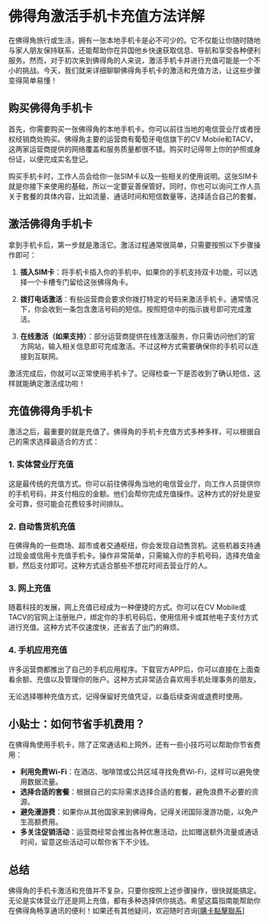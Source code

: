 # 佛得角激活手机卡充值方法详解

在佛得角旅行或生活，拥有一张本地手机卡是必不可少的。它不仅能让你随时随地与家人朋友保持联系，还能帮助你在异国他乡快速获取信息、导航和享受各种便利服务。然而，对于初次来到佛得角的人来说，激活手机卡并进行充值可能是一个不小的挑战。今天，我们就来详细聊聊佛得角手机卡的激活和充值方法，让这些步骤变得简单易懂！

## 购买佛得角手机卡

首先，你需要购买一张佛得角的本地手机卡。你可以前往当地的电信营业厅或者授权经销商处购买。佛得角主要的运营商有葡萄牙电信旗下的CV Mobile和TACV，这两家运营商提供的网络覆盖和服务质量都很不错。购买时记得带上你的护照或身份证，以便完成实名登记。

购买手机卡时，工作人员会给你一张SIM卡以及一些相关的使用说明。这张SIM卡就是你接下来使用的基础，所以一定要妥善保管好。同时，你也可以询问工作人员关于套餐的具体内容，比如流量、通话时间和短信数量等，选择适合自己的套餐。

## 激活佛得角手机卡

拿到手机卡后，第一步就是激活它。激活过程通常很简单，只需要按照以下步骤操作即可：

1. **插入SIM卡**：将手机卡插入你的手机中。如果你的手机支持双卡功能，可以选择一个卡槽专门留给这张佛得角卡。

2. **拨打电话激活**：有些运营商会要求你拨打特定的号码来激活手机卡。通常情况下，你会收到一条包含激活号码的短信。按照短信中的指示拨号即可完成激活。

3. **在线激活（如果支持）**：部分运营商提供在线激活服务，你只需访问他们的官方网站，输入相关信息即可完成激活。不过这种方式需要确保你的手机可以连接到互联网。

激活完成后，你就可以正常使用手机卡了。记得检查一下是否收到了确认短信，这样就能确定激活成功啦！

## 充值佛得角手机卡

激活之后，最重要的就是充值了。佛得角的手机卡充值方式多种多样，可以根据自己的需求选择最适合的方式：

### 1. 实体营业厅充值
这是最传统的充值方式。你可以前往佛得角当地的电信营业厅，向工作人员提供你的手机号码，并支付相应的金额。他们会帮你完成充值操作。这种方式的好处是安全可靠，但可能会花费较多时间排队。

### 2. 自动售货机充值
在佛得角的一些商场、超市或者交通枢纽，你会发现自动售货机。这些机器支持通过现金或信用卡充值手机卡。操作非常简单，只需输入你的手机号码，选择充值金额，然后支付即可。这种方式适合那些不想花时间去营业厅的人。

### 3. 网上充值
随着科技的发展，网上充值已经成为一种便捷的方式。你可以在CV Mobile或TACV的官网上注册账户，绑定你的手机号码后，使用信用卡或其他电子支付方式进行充值。这种方式不仅速度快，还省去了出门的麻烦。

### 4. 手机应用充值
许多运营商都推出了自己的手机应用程序。下载官方APP后，你可以直接在上面查看余额、充值以及管理你的账户。这种方式非常适合喜欢用手机处理事务的朋友。

无论选择哪种充值方式，记得保留好充值凭证，以备后续查询或退费时使用。

## 小贴士：如何节省手机费用？

在佛得角使用手机卡，除了正常通话和上网外，还有一些小技巧可以帮助你节省费用：

- **利用免费Wi-Fi**：在酒店、咖啡馆或公共区域寻找免费Wi-Fi，这样可以避免使用数据流量。
- **选择合适的套餐**：根据自己的实际需求选择合适的套餐，避免浪费不必要的资源。
- **避免漫游费**：如果你从其他国家来到佛得角，记得关闭国际漫游功能，以免产生高额费用。
- **多关注促销活动**：运营商经常会推出各种优惠活动，比如赠送额外流量或通话时间，留意这些活动可以帮你省下不少钱。

## 总结

佛得角的手机卡激活和充值并不复杂，只要你按照上述步骤操作，很快就能搞定。无论是实体营业厅还是网上充值，都有多种选择供你挑选。希望这篇指南能帮助你在佛得角畅享通讯的便利！如果还有其他疑问，欢迎随时咨询[[購卡點擊聯系](https://t.me/s/esim1088)]